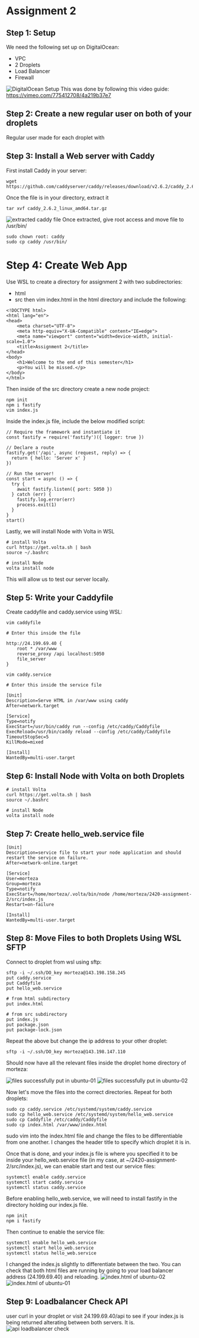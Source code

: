 # Assignment 2

## Step 1: Setup
We need the following set up on DigitalOcean:
- VPC
- 2 Droplets
- Load Balancer
- Firewall

![DigitalOcean Setup](./images/step1.png)
This was done by following this video guide: https://vimeo.com/775412708/4a219b37e7

## Step 2: Create a new regular user on both of your droplets

Regular user made for each droplet with 

## Step 3: Install a Web server with Caddy
First install Caddy in your server:
```
wget https://github.com/caddyserver/caddy/releases/download/v2.6.2/caddy_2.6.2_linux_amd64.tar.gz
```
Once the file is in your directory, extract it
```
tar xvf caddy_2.6.2_linux_amd64.tar.gz
```
![extracted caddy file](./images/step3.png)
Once extracted, give root access and move file to /usr/bin/
```
sudo chown root: caddy
sudo cp caddy /usr/bin/
```

# Step 4: Create Web App
Use WSL to create a directory for assignment 2 with two subdirectories:
- html
- src
then vim index.html in the html directory and include the following:
```
<!DOCTYPE html>
<html lang="en">
<head>
    <meta charset="UTF-8">
    <meta http-equiv="X-UA-Compatible" content="IE=edge">
    <meta name="viewport" content="width=device-width, initial-scale=1.0">
    <title>Assignment 2</title>
</head>
<body>
    <h1>Welcome to the end of this semester</h1>
    <p>You will be missed.</p>
</body>
</html>
```
Then inside of the src directory create a new node project:
```
npm init
npm i fastify
vim index.js
```
Inside the index.js file, include the below modified script:
```
// Require the framework and instantiate it
const fastify = require('fastify')({ logger: true })

// Declare a route
fastify.get('/api', async (request, reply) => {
  return { hello: 'Server x' }
})

// Run the server!
const start = async () => {
  try {
    await fastify.listen({ port: 5050 })
  } catch (err) {
    fastify.log.error(err)
    process.exit(1)
  }
}
start()
```
Lastly, we will install Node with Volta in WSL
```
# install Volta
curl https://get.volta.sh | bash
source ~/.bashrc

# install Node
volta install node
```
This will allow us to test our server locally.

## Step 5: Write your Caddyfile
Create caddyfile and caddy.service using WSL:
```
vim caddyfile

# Enter this inside the file

http://24.199.69.40 {
    root * /var/www
    reverse_proxy /api localhost:5050
    file_server
}
```
```
vim caddy.service

# Enter this inside the service file

[Unit]
Description=Serve HTML in /var/www using caddy
After=network.target

[Service]
Type=notify
ExecStart=/usr/bin/caddy run --config /etc/caddy/Caddyfile
ExecReload=/usr/bin/caddy reload --config /etc/caddy/Caddyfile
TimeoutStopSec=5
KillMode=mixed

[Install]
WantedBy=multi-user.target
```
## Step 6: Install Node with Volta on both Droplets
```
# install Volta
curl https://get.volta.sh | bash
source ~/.bashrc

# install Node
volta install node
```

## Step 7: Create hello_web.service file
```
[Unit]
Description=service file to start your node application and should restart the service on failure.
After=network-online.target

[Service]
User=morteza
Group=morteza
Type=notify
ExecStart=/home/morteza/.volta/bin/node /home/morteza/2420-assignment-2/src/index.js
Restart=on-failure

[Install]
WantedBy=multi-user.target
```

## Step 8: Move Files to both Droplets Using WSL SFTP
Connect to droplet from wsl using sftp:
```
sftp -i ~/.ssh/DO_key morteza@143.198.158.245
put caddy.service
put Caddyfile
put hello_web.service

# from html subdirectory
put index.html

# from src subdirectory
put index.js
put package.json
put package-lock.json
```
Repeat the above but change the ip address to your other droplet:
```
sftp -i ~/.ssh/DO_key morteza@143.198.147.110
```
Should now have all the relevant files inside the droplet home directory of morteza:

![files successfully put in ubuntu-01](./images/step8-1.png)
![files successfully put in ubuntu-02](./images/step8-2.png)

Now let's move the files into the correct directories. Repeat for both droplets:
```
sudo cp caddy.service /etc/systemd/system/caddy.service
sudo cp hello_web.service /etc/systemd/system/hello_web.service
sudo cp Caddyfile /etc/caddy/Caddyfile
sudo cp index.html /var/www/index.html
```
sudo vim into the index.html file and change the files to be differentiable from one another. I changes the header title to specify which droplet it is in.

Once that is done, and your index.js file is where you specified it to be inside your hello_web.service file (in my case, at ~/2420-assignment-2/src/index.js), we can enable start and test our service files:
```
systemctl enable caddy.service
systemctl start caddy.service
systemctl status caddy.service
```

Before enabling hello_web.service, we will need to install fastify in the directory holding our index.js file.
```
npm init
npm i fastify
```

Then continue to enable the service file:

```
systemctl enable hello_web.service
systemctl start hello_web.service
systemctl status hello_web.service
```


I changed the index.js slightly to differentiate between the two. You can check that both html files are running by going to your load balancer address (24.199.69.40) and reloading.
![index.html of ubuntu-02](./images/step8-3.png)
![index.html of ubuntu-01](./images/step8-4.png)

## Step 9: Loadbalancer Check API
user curl in your droplet or visit 24.199.69.40/api to see if your index.js is being returned alterating between both servers. It is.
![api loadbalancer check](./images/step9.png)